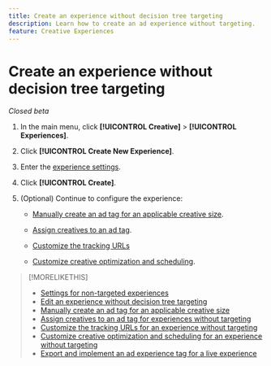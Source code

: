 ```yaml
---
title: Create an experience without decision tree targeting
description: Learn how to create an ad experience without targeting.
feature: Creative Experiences
---
```

# Create an experience without decision tree targeting

*Closed beta*

1. In the main menu, click **[!UICONTROL Creative]** > **[!UICONTROL Experiences]**.

1. Click **[!UICONTROL Create New Experience]**.

1. Enter the [experience settings](experience-settings-no-targeting.md).

1. Click **[!UICONTROL Create]**.

1. (Optional) Continue to configure the experience:

   * [Manually create an ad tag for an applicable creative size](experience-tag-create-manually.md).
   
   * [Assign creatives to an ad tag](experience-tag-assign-creatives.md).
   
   * [Customize the tracking URLs](experience-tracking-urls-no-targeting.md)
   
   * [Customize creative optimization and scheduling](experience-optimization-scheduling-no-targeting.md).

>[!MORELIKETHIS]
>
>* [Settings for non-targeted experiences](experience-settings-no-targeting.md)
>* [Edit an experience without decision tree targeting](experience-edit-no-targeting.md)
>* [Manually create an ad tag for an applicable creative size](/help/creative/experiences/experience-tag-create-manually.md)
>* [Assign creatives to an ad tag for experiences without targeting](experience-tag-assign-creatives.md)
>* [Customize the tracking URLs for an experience without targeting](/help/creative/experiences/experience-tracking-urls-no-targeting.md)
>* [Customize creative optimization and scheduling for an experience without targeting](/help/creative/experiences/experience-optimization-scheduling-no-targeting.md)
>* [Export and implement an ad experience tag for a live experience](/help/creative/experiences/experience-tag-export.md)
